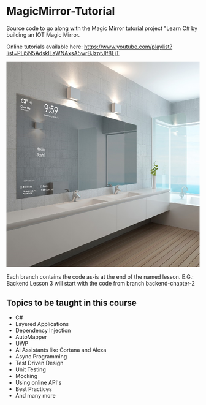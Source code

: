 # MagicMirror-Tutorial
Source code to go along with the Magic Mirror tutorial project "Learn C# by building an IOT Magic Mirror. 

Online tutorials available here: https://www.youtube.com/playlist?list=PLi5N5AdsklLaWNAxsA5wrBJzptJlf8LjT

![alt text](https://github.com/MichWouters/MagicMirror-Tutorial/blob/master/magicmirror_mockup.jpg)

Each branch contains the code as-is at the end of the named lesson. 
E.G.: Backend Lesson 3 will start with the code from branch backend-chapter-2 

Topics to be taught in this course
---------------------------------------------------------
- C#
- Layered Applications
- Dependency Injection
- AutoMapper
- UWP
- Ai Assistants like Cortana and Alexa
- Async Programming
- Test Driven Design
- Unit Testing
- Mocking
- Using online API's
- Best Practices
- And many more
